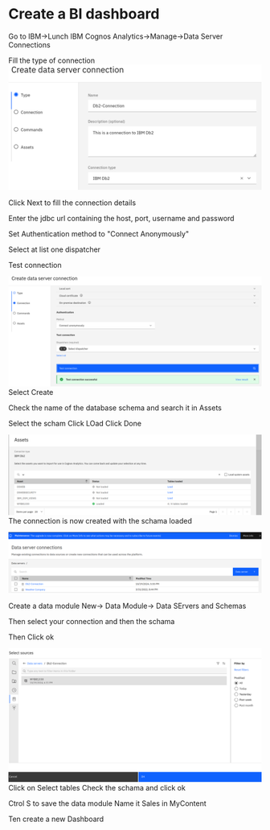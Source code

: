 # Create a BI dashboard



Go to IBM->Lunch IBM Cognos Analytics->Manage->Data Server Connections

Fill the type of connection
![alt text](./../resources/images/ibm_db2/data_server-connection/type.png)

Click Next to fill the connection details


Enter the jdbc url containing the host, port, username and password


Set Authentication method to "Connect Anonymously"


Select at list one dispatcher

Test connection

![alt text](./../resources/images/ibm_db2/data_server-connection/connection.png)
Select Create 

Check the name of the database schema and search it in Assets

Select the scham
Click LOad
Click Done

![alt text](./../resources/images/ibm_db2/data_server-connection/assets.png)
The connection is now created with the schama loaded

![alt text](./../resources/images/ibm_db2/data_server-connection/connections_list.png)


Create a data module
New-> Data Module-> Data SErvers and Schemas

Then select your connection and then the schama

Then Click ok

![alt text](./../resources/images/ibm_db2/data_server-connection/sources.png)
Click on Select tables
Check the schama and click ok

Ctrol S to save the data module
Name it  Sales in MyContent

Ten create a new Dashboard
